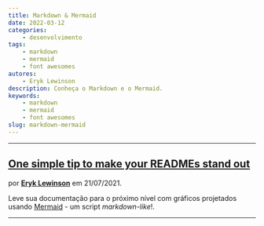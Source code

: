 ```yaml
---
title: Markdown & Mermaid
date: 2022-03-12
categories:
    - desenvolvimento
tags:
    - markdown
    - mermaid
    - font awesomes
autores:
    - Eryk Lewinson
description: Conheça o Markdown e o Mermaid.
keywords:
    - markdown
    - mermaid
    - font awesomes
slug: markdown-mermaid
---
```


---

## [One simple tip to make your READMEs stand out](https://towardsdatascience.com/one-simple-tip-to-make-your-readmes-stand-out-9f06ccdd76b)

por [**Eryk Lewinson**](/autores/eryk-lewinson/) em 21/07/2021.

Leve sua documentação para o próximo nível com gráficos projetados usando [Mermaid](https://mermaid-js.github.io/mermaid/#/) - um script *markdown-like*!.

---
